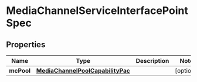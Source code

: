 
# MediaChannelServiceInterfacePointSpec

## Properties
Name | Type | Description | Notes
------------ | ------------- | ------------- | -------------
**mcPool** | [**MediaChannelPoolCapabilityPac**](MediaChannelPoolCapabilityPac.md) |  |  [optional]



